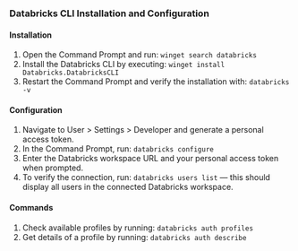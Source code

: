 ### Databricks CLI Installation and Configuration

#### Installation
1. Open the Command Prompt and run: `winget search databricks`
2. Install the Databricks CLI by executing: `winget install Databricks.DatabricksCLI`
3. Restart the Command Prompt and verify the installation with: `databricks -v`

#### Configuration
1. Navigate to User > Settings > Developer and generate a personal access token.
2. In the Command Prompt, run: `databricks configure`
3. Enter the Databricks workspace URL and your personal access token when prompted.
4. To verify the connection, run: `databricks users list` — this should display all users in the connected Databricks workspace.

#### Commands
1. Check available profiles by running: `databricks auth profiles`
2. Get details of a profile by running: `databricks auth describe`